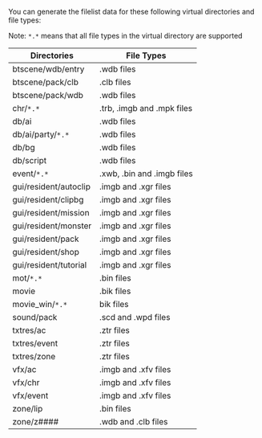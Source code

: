 You can generate the filelist data for these following virtual directories and file types:

Note: `*.*` means that all file types in the virtual directory are supported

  | Directories | File Types | 
  | --- | --- |
  | btscene/wdb/entry | .wdb files |
  | btscene/pack/clb | .clb files |  
  | btscene/pack/wdb | .wdb files |  
  | chr/`*.*` | .trb, .imgb and .mpk files |
  | db/ai | .wdb files |
  | db/ai/party/`*.*` | .wdb files |
  | db/bg | .wdb files |
  | db/script | .wdb files | 
  | event/`*.*` | .xwb, .bin and .imgb files |
  | gui/resident/autoclip | .imgb and .xgr files |
  | gui/resident/clipbg | .imgb and .xgr files |
  | gui/resident/mission | .imgb and .xgr files |
  | gui/resident/monster | .imgb and .xgr files |
  | gui/resident/pack | .imgb and .xgr files |
  | gui/resident/shop | .imgb and .xgr files |
  | gui/resident/tutorial | .imgb and .xgr files |
  | mot/`*.*` | .bin files |
  | movie | .bik files |
  | movie_win/`*.*` | bik files |
  | sound/pack | .scd and .wpd files |
  | txtres/ac | .ztr files |
  | txtres/event | .ztr files |
  | txtres/zone | .ztr files |
  | vfx/ac | .imgb and .xfv files |
  | vfx/chr | .imgb and .xfv files |
  | vfx/event | .imgb and .xfv files |
  | zone/lip | .bin files |
  | zone/z#### | .wdb and .clb files |